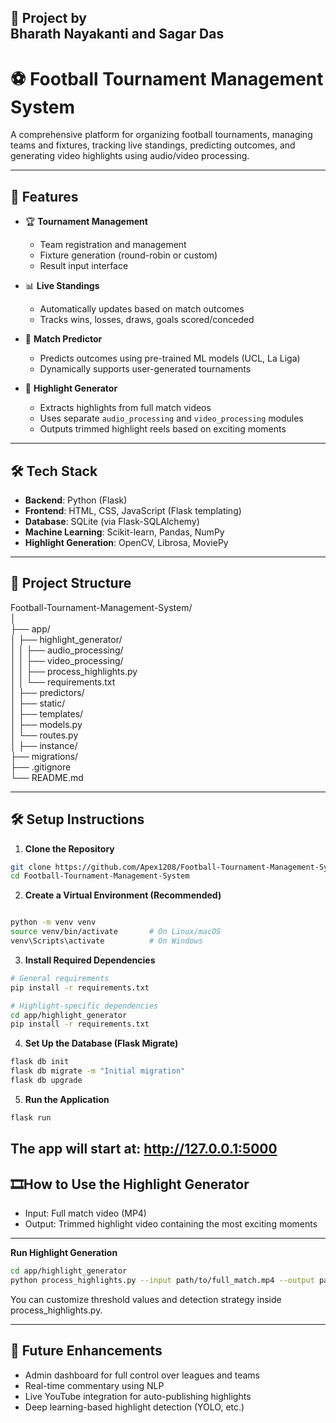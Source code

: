 🤝 Project by<br/>
Bharath Nayakanti and Sagar Das<br/>
---

# ⚽ Football Tournament Management System

A comprehensive platform for organizing football tournaments, managing teams and fixtures, tracking live standings, predicting outcomes, and generating video highlights using audio/video processing.

---

## 🚀 Features

- 🏆 **Tournament Management**
  - Team registration and management
  - Fixture generation (round-robin or custom)
  - Result input interface

- 📊 **Live Standings**
  - Automatically updates based on match outcomes
  - Tracks wins, losses, draws, goals scored/conceded

- 🔮 **Match Predictor**
  - Predicts outcomes using pre-trained ML models (UCL, La Liga)
  - Dynamically supports user-generated tournaments

- 🎥 **Highlight Generator**
  - Extracts highlights from full match videos
  - Uses separate `audio_processing` and `video_processing` modules
  - Outputs trimmed highlight reels based on exciting moments

---

## 🛠️ Tech Stack

- **Backend**: Python (Flask)  
- **Frontend**: HTML, CSS, JavaScript (Flask templating)  
- **Database**: SQLite (via Flask-SQLAlchemy)  
- **Machine Learning**: Scikit-learn, Pandas, NumPy  
- **Highlight Generation**: OpenCV, Librosa, MoviePy  

---

## 📁 Project Structure
Football-Tournament-Management-System/<br/>
│<br/>
├── app/<br/>
│   ├── highlight_generator/<br/>
│   │   ├── audio_processing/<br/>
│   │   ├── video_processing/<br/>
│   │   ├── process_highlights.py<br/>
│   │   └── requirements.txt<br/>
│   ├── predictors/<br/>
│   ├── static/<br/>
│   ├── templates/<br/>
│   ├── models.py<br/>
│   └── routes.py<br/>
│
├── instance/<br/>
├── migrations/<br/>
├── .gitignore<br/>
└── README.md<br/>


---

## 🛠️ Setup Instructions

1. **Clone the Repository**

```bash
git clone https://github.com/Apex1208/Football-Tournament-Management-System.git
cd Football-Tournament-Management-System
```

2. **Create a Virtual Environment (Recommended)**
```bash

python -m venv venv
source venv/bin/activate       # On Linux/macOS
venv\Scripts\activate          # On Windows
```

3. **Install Required Dependencies**
```bash
# General requirements
pip install -r requirements.txt

# Highlight-specific dependencies
cd app/highlight_generator
pip install -r requirements.txt

```

4. **Set Up the Database (Flask Migrate)**
```bash
flask db init
flask db migrate -m "Initial migration"
flask db upgrade

```

5. **Run the Application**
```bash
flask run
```
The app will start at: http://127.0.0.1:5000<br/>
---

## 🎞️How to Use the Highlight Generator

- Input: Full match video (MP4)
- Output: Trimmed highlight video containing the most exciting moments

---


**Run Highlight Generation**
```bash
cd app/highlight_generator
python process_highlights.py --input path/to/full_match.mp4 --output path/to/highlights.mp4
```

You can customize threshold values and detection strategy inside process_highlights.py.<br/>

---

## 📌 Future Enhancements
- Admin dashboard for full control over leagues and teams
- Real-time commentary using NLP
- Live YouTube integration for auto-publishing highlights
- Deep learning-based highlight detection (YOLO, etc.)




